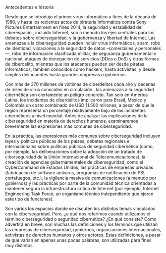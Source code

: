 Antecedentes e historia

Desde que se introdujo el primer virus informático a fines de la década de 1980, y hasta los recientes actos de piratería informática contra Sony Pictures Entertainment en fines 2014, la seguridad y estabilidad del ciberespacio , incluido Internet, son a menudo los ejes centrales para los debates sobre ciberseguridad, y la gobernanza y libertad de Internet. Las amenazas a la ciberseguridad pueden incluir virus informáticos, spam, robo de identidad, violaciones a  la seguridad de datos –comerciales y personales—, robo de información clasificada militar, de seguranza gubernamental o nacional, ataques de denegación de servicios (DDos o DoS) y otras  formas de ciberdelito, mientras que  los atacantes  pueden ser desde piratas informáticos, también conocidos como hackers, hasta activistas, y desde simples delincuentes  hasta grandes empresas o gobiernos. 

Con más de 370 millones de víctimas de ciberdelitos cada año  y decenas de miles de virus conocidos en circulación , las amenazas a la seguridad cibernética son ciertamente un peligro concreto. Tan solo en América Latina, los incidentes de ciberdelitos implicaron para Brasil, México y Colombia un costo combinado de USD 11.500 millones, a pesar de que la región representa un porcentaje relativamente bajo de los incidentes cibernéticos a nivel mundial. Antes de analizar las implicaciones de la ciberseguridad en materia de derechos humanos, examinaremos brevemente las expresiones más comunes de ciberseguridad.

En la práctica, las expresiones más comunes sobre ciberseguridad incluyen leyes y políticas públicas de los países, debates regionales e internacionales sobre políticas públicas de seguridad cibernética (como, por ejemplo, las deliberaciones sobre la adopción de un tratado de ciberseguridad de la Unión Internacional de Telecomunicaciones), la creación de agencias gubernamentales de ciberseguridad, como el CyberCommand de Estados Unidos, las prácticas de empresas privadas (fabricación de software antivirus, programas de notificación de PSI, cortafuegos, etc.), la vigilancia masiva de comunicaciones (a menudo por gobiernos) y las prácticas por parte de la comunidad técnica orientadas a mantener segura la infraestructura crítica de Internet (por ejemplo, Internet Engineering Task Force, un organismo técnico independiente que ejerce este tipo de funciones).

Son varios los espacios donde se discuten los distintos temas vinculados con la ciberseguridad. Pero, ¿a qué nos referimos cuando utilizamos el término ciberseguridad o seguridad cibernética? ¿En qué consiste? Como advertirá en breve, son muchas las definiciones y los términos que utilizan las empresas de ciberseguridad, gobiernos, organizaciones internacionales, activistas de derechos humanos y otros actores. Estas definiciones, a pesar de que varían en apenas unas pocas palabras, son utilizadas para fines muy distintos.
